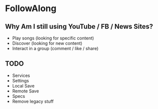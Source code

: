 # FollowAlong

## Why Am I still using YouTube / FB / News Sites?

- Play songs (looking for specific content)
- Discover (looking for new content)
- Interact in a group (comment / like / share)

## TODO

- Services
- Settings
- Local Save
- Remote Save
- Specs
- Remove legacy stuff
